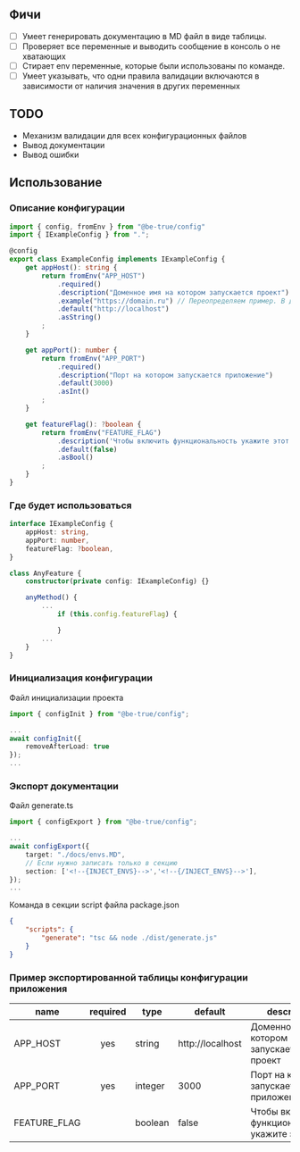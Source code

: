 ## Фичи
- [ ] Умеет генерировать документацию в MD файл в виде таблицы.
- [ ] Проверяет все переменные и выводить сообщение в консоль о не хватающих
- [ ] Стирает env переменные, которые были использованы по команде.
- [ ] Умеет указывать, что одни правила валидации включаются в зависимости от наличия значения в других переменных

## TODO
- Механизм валидации для всех конфигурационных файлов
- Вывод документации
- Вывод ошибки


## Использование
### Описание конфигурации
```typescript
import { config, fromEnv } from "@be-true/config"
import { IExampleConfig } from ".";

@config
export class ExampleConfig implements IExampleConfig {
    get appHost(): string {
        return fromEnv("APP_HOST")
            .required()
            .description("Доменное имя на котором запускается проект")
            .example("https://domain.ru") // Переопределяем пример. В других случаях example генерируется из типа
            .default("http://localhost")
            .asString()
        ;
    }

    get appPort(): number {
        return fromEnv("APP_PORT")
            .required()
            .description("Порт на котором запускается приложение")
            .default(3000)
            .asInt()
        ;
    }

    get featureFlag(): ?boolean {
        return fromEnv("FEATURE_FLAG")
            .description('Чтобы включить функциональность укажите этот флаг')
            .default(false)
            .asBool()
        ;
    }
}
```

### Где будет использоваться
```typescript
interface IExampleConfig {
    appHost: string,
    appPort: number,
    featureFlag: ?boolean,
}

class AnyFeature {
    constructor(private config: IExampleConfig) {}

    anyMethod() {
        ...
            if (this.config.featureFlag) {

            }
        ...
    }
}
```

### Инициализация конфигурации
Файл инициализации проекта

```typescript
import { configInit } from "@be-true/config";

...
await configInit({
    removeAfterLoad: true
});
...
```
### Экспорт документации
Файл generate.ts
```typescript
import { configExport } from "@be-true/config";

...
await configExport({
    target: "./docs/envs.MD",
    // Если нужно записать только в секцию
    section: ['<!--{INJECT_ENVS}-->','<!--{/INJECT_ENVS}-->'],
});
...
```

Команда в секции script файла package.json
```json
{
    "scripts": {
        "generate": "tsc && node ./dist/generate.js"
    }
}
```

### Пример экспортированной таблицы конфигурации приложения
<!--{INJECT_ENVS}-->
| name         | required | type    | default          | description                                       |
|--------------|:--------:|---------|------------------|---------------------------------------------------|
| APP_HOST     |   yes    | string  | http://localhost | Доменное имя на котором запускается проект        |
| APP_PORT     |   yes    | integer | 3000             | Порт на котором запускается приложение            |
| FEATURE_FLAG |          | boolean | false            | Чтобы включить функциональность укажите этот флаг |
<!--{/INJECT_ENVS}-->